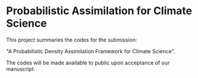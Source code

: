 # Probabilistic Assimilation for Climate Science

This project summaries the codes for the submission:

"A Probabilistic Density Assimilation Framework for Climate Science".

The codes will be made available to public upon acceptance of our manuscript.
